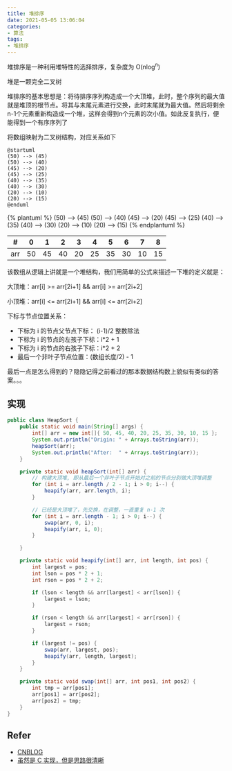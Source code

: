 ```yaml
---
title: 堆排序
date: 2021-05-05 13:06:04
categories:
- 算法
tags:
- 堆排序
---
```


堆排序是一种利用堆特性的选择排序，复杂度为 O(nlog<sup>n</sup>)

堆是一颗完全二叉树

堆排序的基本思想是：将待排序序列构造成一个大顶堆，此时，整个序列的最大值就是堆顶的根节点。将其与末尾元素进行交换，此时末尾就为最大值。然后将剩余n-1个元素重新构造成一个堆，这样会得到n个元素的次小值。如此反复执行，便能得到一个有序序列了

将数组映射为二叉树结构，对应关系如下


```plantuml
@startuml
(50) --> (45)
(50) --> (40)
(45) --> (20)
(45) --> (25)
(40) --> (35)
(40) --> (30)
(20) --> (10)
(20) --> (15)
@enduml
```

{% plantuml %}
(50) --> (45)
(50) --> (40)
(45) --> (20)
(45) --> (25)
(40) --> (35)
(40) --> (30)
(20) --> (10)
(20) --> (15)
{% endplantuml %}

|   #   |   0   |   1   |   2   |   3   |   4   |   5   |   6   |   7   |   8   |
| :---: | :---: | :---: | :---: | :---: | :---: | :---: | :---: | :---: | :---: |
|  arr  |  50   |  45   |  40   |  20   |  25   |  35   |  30   |  10   |  15   |

该数组从逻辑上讲就是一个堆结构，我们用简单的公式来描述一下堆的定义就是：

大顶堆：arr[i] >= arr[2i+1] && arr[i] >= arr[2i+2]  

小顶堆：arr[i] <= arr[2i+1] && arr[i] <= arr[2i+2]  

下标与节点位置关系：

* 下标为 i 的节点父节点下标： (i-1)/2 整数除法
* 下标为 i 的节点的左孩子下标：i*2 + 1
* 下标为 i 的节点的右孩子下标：i*2 + 2
* 最后一个非叶子节点位置：(数组长度/2) - 1

最后一点是怎么得到的？隐隐记得之前看过的那本数据结构数上貌似有类似的答案。。。

## 实现

```java
public class HeapSort {
    public static void main(String[] args) {
        int[] arr = new int[]{ 50, 45, 40, 20, 25, 35, 30, 10, 15 };
        System.out.println("Origin: " + Arrays.toString(arr));
        heapSort(arr);
        System.out.println("After:  " + Arrays.toString(arr));
    }

    private static void heapSort(int[] arr) {
        // 构建大顶堆, 即从最后一个非叶子节点开始对之前的节点分别做大顶堆调整
        for (int i = arr.length / 2 - 1; i > 0; i--) {
            heapify(arr, arr.length, i);
        }

        // 已经是大顶堆了，先交换，在调整，一直重复 n-1 次
        for (int i = arr.length - 1; i > 0; i--) {
            swap(arr, 0, i);
            heapify(arr, i, 0);
        }

    }

    private static void heapify(int[] arr, int length, int pos) {
        int largest = pos;
        int lson = pos * 2 + 1;
        int rson = pos * 2 + 2;

        if (lson < length && arr[largest] < arr[lson]) {
            largest = lson;
        }

        if (rson < length && arr[largest] < arr[rson]) {
            largest = rson;
        }

        if (largest != pos) {
            swap(arr, largest, pos);
            heapify(arr, length, largest);
        }
    }

    private static void swap(int[] arr, int pos1, int pos2) {
        int tmp = arr[pos1];
        arr[pos1] = arr[pos2];
        arr[pos2] = tmp;
    }
}
```

## Refer

* [CNBLOG](https://www.cnblogs.com/chengxiao/p/6129630.html)
* [虽然是 C 实现，但是思路很清晰](https://www.bilibili.com/video/BV1fp4y1D7cj?from=search&seid=3873546409410814895)
